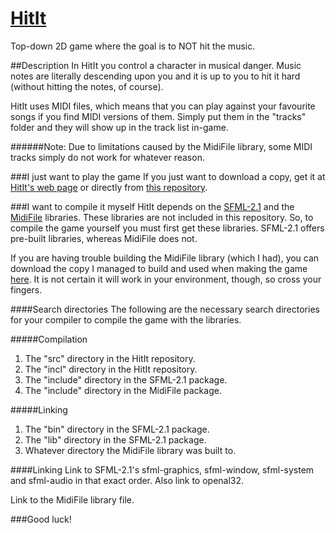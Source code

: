 # [HitIt](http://mikael.hernvall.com/hitit)
Top-down 2D game where the goal is to NOT hit the music.


##Description
In HitIt you control a character in musical danger. Music notes are literally descending upon you and it is up to you to hit it hard (without hitting the notes, of course).

HitIt uses MIDI files, which means that you can play against your favourite songs if you find MIDI versions of them. Simply put them in the "tracks" folder and they will show up in the track list in-game. 

######Note: Due to limitations caused by the MidiFile library, some MIDI tracks simply do not work for whatever reason.

###I just want to play the game
If you just want to download a copy, get it at [HitIt's web page](http://mikael.hernvall.com/hitit) or directly from [this repository](https://github.com/MickeMakaron/HitIt/releases/latest).

###I want to compile it myself
HitIt depends on the [SFML-2.1](http://www.sfml-dev.org/download/sfml/2.1/) and the [MidiFile](http://midifile.sapp.org/) libraries. These libraries are not included in this repository. So, to compile the game yourself you must first get these libraries. SFML-2.1 offers pre-built libraries, whereas MidiFile does not. 

If you are having trouble building the MidiFile library (which I had), you can download the copy I managed to build and used when making the game [here](http://mikael.hernvall.com/hitit/libmidifile.rar). It is not certain it will work in your environment, though, so cross your fingers.

####Search directories
The following are the necessary search directories for your compiler to compile the game with the libraries.

#####Compilation
1. The "src" directory in the HitIt repository.
2. The "incl" directory in the HitIt repository.
3. The "include" directory in the SFML-2.1 package.
4. The "include" directory in the MidiFile package.

#####Linking
1. The "bin" directory in the SFML-2.1 package.
2. The "lib" directory in the SFML-2.1 package.
3. Whatever directory the MidiFile library was built to.

####Linking
Link to SFML-2.1's sfml-graphics, sfml-window, sfml-system and sfml-audio in that exact order. Also link to openal32.

Link to the MidiFile library file.

###Good luck!
